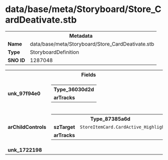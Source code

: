 <h1>data/base/meta/Storyboard/Store_CardDeativate.stb</h1><table><tr><th colspan="100%">Metadata</th></tr><tr><td><b>Name</b></td><td>data/base/meta/Storyboard/Store_CardDeativate.stb</td></tr><tr><td><b>Type</b></td><td>StoryboardDefinition</td></tr><tr><td><b>SNO ID</b></td><td>1287048</td></tr></table>

<table><tr><th colspan="100%">Fields</th></tr><tr><td><b>unk_97f94e0</b></td><td><table><tr><th colspan="100%">Type_36030d2d</th></tr><tr><td><b>arTracks</b></td><td></td></tr></table>

</td></tr><tr><td><b>arChildControls</b></td><td><table><tr><th colspan="100%">Type_87385a6d</th></tr><tr><td><b>szTarget</b></td><td><code>StoreItemCard.CardActive_Highlight</code></td></tr><tr><td><b>arTracks</b></td><td></td></tr></table>


</td></tr><tr><td><b>unk_1722198</b></td><td></td></tr></table>

